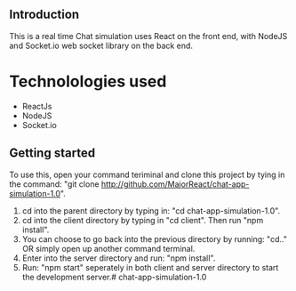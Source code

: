 ## Introduction
This is a real time Chat simulation uses React on the front end, with NodeJS and Socket.io web socket library on the back end. 

# Technolologies used
- ReactJs
- NodeJS
- Socket.io

## Getting started
To use this, open your command teriminal and clone this project by tying in the command: "git clone http://github.com/MajorReact/chat-app-simulation-1.0".

1. cd into the parent directory by typing in: "cd chat-app-simulation-1.0". 
2. cd into the client directory by typing in "cd client". Then run "npm install".
3. You can choose to go back into the previous directory by running: "cd.." OR simply open up another command terminal.
4. Enter into the server directory and run: "npm install".
5. Run: "npm start" seperately in both client and server directory to start the development server.#   c h a t - a p p - s i m u l a t i o n - 1 . 0  
 